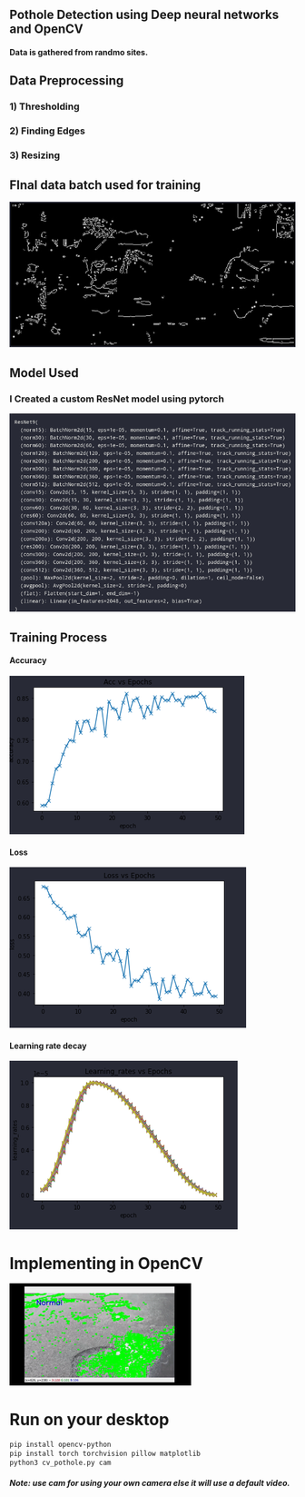 ## Pothole Detection using Deep neural networks and OpenCV
#### Data is gathered from randmo sites.
## Data Preprocessing
### 1) Thresholding
### 2) Finding Edges
### 3) Resizing
## FInal data batch used for training
![Data](images/batch.png)

## Model Used
### I Created a custom ResNet model using pytorch
![Model](images/model.png)
## Training Process
#### Accuracy
![Accuracy Image](images/acuu.png)
#### Loss
![Loss Image](images/loss.png)
#### Learning rate decay
![Lr](images/lr.png)
# Implementing in OpenCV
![Gif](images/output.gif)
# Run on your desktop
```
pip install opencv-python
pip install torch torchvision pillow matplotlib
python3 cv_pothole.py cam
```
##### Note: use cam for using your own camera else it will use a default video.
